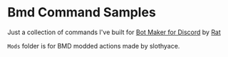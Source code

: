 # Bmd Command Samples

Just a collection of commands I've built for [Bot Maker for Discord](https://store.steampowered.com/app/2592170/Bot_Maker_For_Discord/) by [Rat](https://github.com/RatWasHere)

`Mods` folder is for BMD modded actions made by slothyace.
